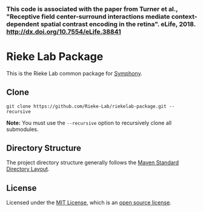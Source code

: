 

### This code is associated with the paper from Turner et al., "Receptive field center-surround interactions mediate context-dependent spatial contrast encoding in the retina". eLife, 2018. http://dx.doi.org/10.7554/eLife.38841


# Rieke Lab Package

This is the Rieke Lab common package for [Symphony](http://symphony-das.github.io/).

## Clone

`git clone https://github.com/Rieke-Lab/riekelab-package.git --recursive`

**Note:** You must use the `--recursive` option to recursively clone all submodules.

## Directory Structure

The project directory structure generally follows the [Maven Standard Directory Layout](https://maven.apache.org/guides/introduction/introduction-to-the-standard-directory-layout.html).

## License

Licensed under the [MIT License](https://opensource.org/licenses/MIT), which is an [open source license](https://opensource.org/docs/osd).
